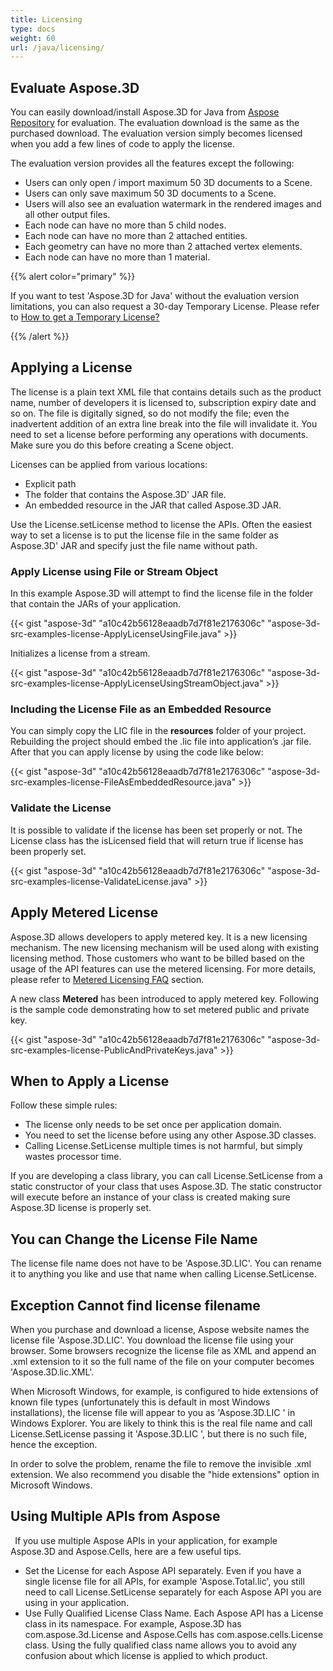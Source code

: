 ```yaml
---
title: Licensing
type: docs
weight: 60
url: /java/licensing/
---
```


## **Evaluate Aspose.3D**
You can easily download/install Aspose.3D for Java from [Aspose Repository](http://repository.aspose.com/repo/com/aspose/aspose-3d/) for evaluation. The evaluation download is the same as the purchased download. The evaluation version simply becomes licensed when you add a few lines of code to apply the license.

The evaluation version provides all the features except the following:

- Users can only open / import maximum 50 3D documents to a Scene.
- Users can only save maximum 50 3D documents to a Scene.
- Users will also see an evaluation watermark in the rendered images and all other output files.
- Each node can have no more than 5 child nodes.
- Each node can have no more than 2 attached entities.
- Each geometry can have no more than 2 attached vertex elements.
- Each node can have no more than 1 material.

{{% alert color="primary" %}} 

If you want to test 'Aspose.3D for Java' without the evaluation version limitations, you can also request a 30-day Temporary License. Please refer to [How to get a Temporary License?](https://purchase.aspose.com/temporary-license)

{{% /alert %}} 
## **Applying a License**
The license is a plain text XML file that contains details such as the product name, number of developers it is licensed to, subscription expiry date and so on. The file is digitally signed, so do not modify the file; even the inadvertent addition of an extra line break into the file will invalidate it. You need to set a license before performing any operations with documents. Make sure you do this before creating a Scene object.

Licenses can be applied from various locations:

- Explicit path
- The folder that contains the Aspose.3D' JAR file.
- An embedded resource in the JAR that called Aspose.3D JAR.

Use the License.setLicense method to license the APIs. Often the easiest way to set a license is to put the license file in the same folder as Aspose.3D' JAR and specify just the file name without path.
### **Apply License using File or Stream Object**
In this example Aspose.3D will attempt to find the license file in the folder that contain the JARs of your application.

{{< gist "aspose-3d" "a10c42b56128eaadb7d7f81e2176306c" "aspose-3d-src-examples-license-ApplyLicenseUsingFile.java" >}}

Initializes a license from a stream.

{{< gist "aspose-3d" "a10c42b56128eaadb7d7f81e2176306c" "aspose-3d-src-examples-license-ApplyLicenseUsingStreamObject.java" >}}
### **Including the License File as an Embedded Resource**
You can simply copy the LIC file in the **resources** folder of your project. Rebuilding the project should embed the .lic file into application’s .jar file. After that you can apply license by using the code like below:

{{< gist "aspose-3d" "a10c42b56128eaadb7d7f81e2176306c" "aspose-3d-src-examples-license-FileAsEmbeddedResource.java" >}}
### **Validate the License**
It is possible to validate if the license has been set properly or not. The License class has the isLicensed field that will return true if license has been properly set.

{{< gist "aspose-3d" "a10c42b56128eaadb7d7f81e2176306c" "aspose-3d-src-examples-license-ValidateLicense.java" >}}
## **Apply Metered License**
Aspose.3D allows developers to apply metered key. It is a new licensing mechanism. The new licensing mechanism will be used along with existing licensing method. Those customers who want to be billed based on the usage of the API features can use the metered licensing. For more details, please refer to [Metered Licensing FAQ](https://purchase.aspose.com/faqs/licensing/metered) section.

A new class **Metered** has been introduced to apply metered key. Following is the sample code demonstrating how to set metered public and private key.

{{< gist "aspose-3d" "a10c42b56128eaadb7d7f81e2176306c" "aspose-3d-src-examples-license-PublicAndPrivateKeys.java" >}}
## **When to Apply a License**
Follow these simple rules:

- The license only needs to be set once per application domain.
- You need to set the license before using any other Aspose.3D classes.
- Calling License.SetLicense multiple times is not harmful, but simply wastes processor time.

If you are developing a class library, you can call License.SetLicense from a static constructor of your class that uses Aspose.3D. The static constructor will execute before an instance of your class is created making sure Aspose.3D license is properly set.
## **You can Change the License File Name**
The license file name does not have to be 'Aspose.3D.LIC'. You can rename it to anything you like and use that name when calling License.SetLicense.
## **Exception Cannot find license filename**
When you purchase and download a license, Aspose website names the license file 'Aspose.3D.LIC'. You download the license file using your browser. Some browsers recognize the license file as XML and append an .xml extension to it so the full name of the file on your computer becomes 'Aspose.3D.lic.XML'.

When Microsoft Windows, for example, is configured to hide extensions of known file types (unfortunately this is default in most Windows installations), the license file will appear to you as 'Aspose.3D.LIC ' in Windows Explorer. You are likely to think this is the real file name and call License.SetLicense passing it 'Aspose.3D.LIC ', but there is no such file, hence the exception.

In order to solve the problem, rename the file to remove the invisible .xml extension. We also recommend you disable the "hide extensions" option in Microsoft Windows.
## **Using Multiple APIs from Aspose**
` `If you use multiple Aspose APIs in your application, for example Aspose.3D and Aspose.Cells, here are a few useful tips. 

- Set the License for each Aspose API separately. Even if you have a single license file for all APIs, for example 'Aspose.Total.lic', you still need to call License.SetLicense separately for each Aspose API you are using in your application.
- Use Fully Qualified License Class Name. Each Aspose API has a License class in its namespace. For example, Aspose.3D has com.aspose.3d.License and Aspose.Cells has com.aspose.cells.License class. Using the fully qualified class name allows you to avoid any confusion about which license is applied to which product.
